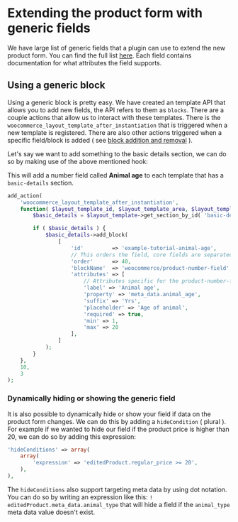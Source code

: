 # Extending the product form with generic fields

We have large list of generic fields that a plugin can use to extend the new product form. You can find the full list [here](https://github.com/woocommerce/woocommerce/blob/trunk/packages/js/product-editor/src/blocks/generic/README.md). Each field contains documentation for what attributes the field supports.

## Using a generic block

Using a generic block is pretty easy. We have created an template API that allows you to add new fields, the API refers to them as `blocks`. There are a couple actions that allow us to interact with these templates. There is the `woocommerce_layout_template_after_instantiation` that is triggered when a new template is registered. There are also other actions triggered when a specific field/block is added ( see [block addition and removal](https://github.com/woocommerce/woocommerce/blob/trunk/docs/product-editor-development/block-template-lifecycle.md#block-addition-and-removal) ).

Let's say we want to add something to the basic details section, we can do so by making use of the above mentioned hook:

This will add a number field called **Animal age** to each template that has a `basic-details` section.

```php
add_action(
	'woocommerce_layout_template_after_instantiation',
	function( $layout_template_id, $layout_template_area, $layout_template ) {
	    $basic_details = $layout_template->get_section_by_id( 'basic-details' );

        if ( $basic_details ) {
	        $basic_details->add_block(
        		[
        			'id' 	     => 'example-tutorial-animal-age',
                    // This orders the field, core fields are separated by sums of 10.
	            	'order'	     => 40,
	            	'blockName'  => 'woocommerce/product-number-field',
	            	'attributes' => [
                        // Attributes specific for the product-number-field.
	            		'label' => 'Animal age',
	            		'property' => 'meta_data.animal_age',
	            		'suffix' => 'Yrs',
	            		'placeholder' => 'Age of animal',
	            		'required' => true,
	            		'min' => 1,
	            		'max' => 20
	            	],
                ]
            );
        }
	},
	10,
	3
);
```

### Dynamically hiding or showing the generic field

It is also possible to dynamically hide or show your field if data on the product form changes.
We can do this by adding a `hideCondition` ( plural ). For example if we wanted to hide our field if the product price is higher than 20, we can do so by adding this expression:

```php
'hideConditions' => array(
	array(
		'expression' => 'editedProduct.regular_price >= 20',
	),
),
```

The `hideConditions` also support targeting meta data by using dot notation. You can do so by writing an expression like this: `! editedProduct.meta_data.animal_type` that will hide a field if the `animal_type` meta data value doesn't exist.
